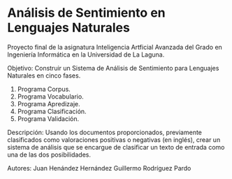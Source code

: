 Análisis de Sentimiento en Lenguajes Naturales
==============================================

Proyecto final de la asignatura Inteligencia Artficial Avanzada
del Grado en Ingeniería Informática en la Universidad de La Laguna.

Objetivo: Construir un Sistema de Análisis de Sentimiento para 
Lenguajes Naturales en cinco fases.

1. Programa Corpus.
2. Programa Vocabulario.
3. Programa Apredizaje.
4. Programa Clasificación.
5. Programa Validación.

Descripción: Usando los documentos proporcionados, previamente 
clasificados como valoraciones positivas o negativas (en inglés),
crear un sistema de análisis que se encargue de clasificar un
texto de entrada como una de las dos posibilidades.

Autores: 
         Juan Henández Hernández
         Guillermo Rodríguez Pardo
